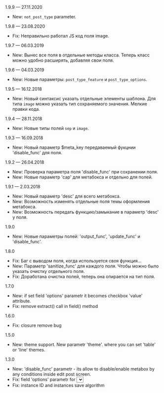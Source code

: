 
1.9.9 — 27.11.2020
- New: `not_post_type` parameter.

1.9.8 — 23.08.2020
- Fix: Неправильно работал JS код поля image.

1.9.7 — 06.03.2019 
- New: Вынес все поля в отдельные методы класса. Теперь класс можно удобно расширять, добавляя свои поля.

1.9.6 — 04.03.2019 
- New: Новые параметры: `post_type_feature` и `post_type_options`.

1.9.5 — 16.12.2018 
- New: Новый синтаксис указать отдельные элементы шаблона. Для типа `image` можно указать тип сохраняемого значения. Мелкие правки кода.

1.9.4 — 28.11.2018 
- New: Новые типы полей `sep` и `image`.

1.9.3 — 16.09.2018 
- New: Новый параметр $meta_key передаваемый фукцнии 'disable_func' для поля.

1.9.2 — 26.04.2018 
- New: Проверка параметра поля 'disable_func' при сохранении поля. 
- New: Новые параметр 'cap' для метабокса и отдельно для полей.

1.9.1 — 2.03.2018  
- New: Новый параметр 'desc' для всего метабокса.
- New: Возможность изменять отдельные поля темы оформления метабокса.
- New: Возможность передать функцию/замыкание в параметр 'desc' у поля.

1.9.0 
- New: Новые параметры полей: 'output_func', 'update_func' и 'disable_func'.

1.8.0 
- Fix: Баг с выводом поля, когда используется своя функция...
- New: Параметр 'sanitize_func' для каждого поля. Чтобы можно было указать очистку отдельного поля.
- Fix: Доработана очистка полей, теперь она опирается на тип поля.

1.7.0 
- New: if set field 'options' parametr it becomes checkbox 'value' attribute.
- Fix: remove extract() call in field() method

1.6.0 
- Fix: closure remove bug

1.5.0 
- New: theme support. New parametr 'theme'. where you can set 'table' or 'line' themes.

1.3.0 
- New: 'disable_func' parametr - its allow to disable/enable metabox by any conditions inside edit post screen.
- Fix: field 'options' parametr for <select> element: now you can set numeric array keys as option value, ex: 'options' => array( 23=>'Name', 5=>'Name 2' )
- Fix: instance ID and instances save algorithm
